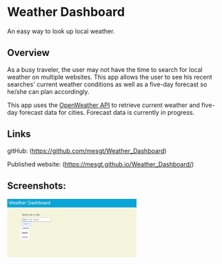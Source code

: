 # Weather Dashboard
An easy way to look up local weather.

## Overview
As a busy traveler, the user may not have the time to search for local weather on multiple websites. This app allows the user to see his recent searches' current weather conditions as well as a five-day forecast so he/she can plan accordingly. 

This app uses the [OpenWeather API](https://openweathermap.org/api) to retrieve current weather and five-day forecast data for cities. Forecast data is currently in progress.

## Links

gitHub: (https://github.com/mesgt/Weather_Dashboard)

Published website: (https://mesgt.github.io/Weather_Dashboard/)

## Screenshots:
<img src="assets/images/weather.jpg" alt="weather dashboard image" width="300"/>
